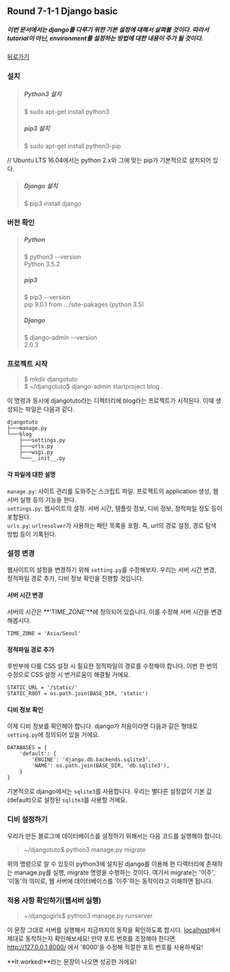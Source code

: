 ## Round 7-1-1 Django basic

##### 이번 문서에서는 django를 다루기 위한 기본 설정에 대해서 살펴볼 것이다. 따라서 tutorial이 아닌, environment를 설정하는 방법에 대한 내용이 주가 될 것이다.  

[뒤로가기](/web/django/README.md)

### 설치  

> ##### Python3 설치  
>
> $ sudo apt-get install python3  
>
> ##### pip3 설치  
>
> $ sudo apt-get install python3-pip  
  
// Ubuntu LTS 16.04에서는 python 2.x와 그에 맞는 pip가 기본적으로 설치되어 있다.  

> ##### Django 설치  
> 
> $ pip3 install django  

### 버전 확인  

> ##### Python  
> 
> $ python3 --version  
> Python 3.5.2  
> 
> ##### pip3  
> 
> $ pip3 --version  
> pip 9.0.1 from .../site-pakages (python 3.5)  
> 
> ##### Django  
>
> $ django-admin --version  
> 2.0.3  

### 프로젝트 시작  

> $ mkdir djangotuto  
> $ ~/djangotuto$ django-admin startproject blog .  

이 명령과 동시에 djangotuto라는 디렉터리에 blog라는 프로젝트가 시작된다. 이때 생성되는 파일은 다음과 같다.  

```
djangotuto
├───manage.py
└───blog
    ├───settings.py
    ├───urls.py
    ├───wsgi.py
    └───__init__.py
```
  
#### 각 파일에 대한 설명

`manage.py`: 사이트 관리를 도와주는 스크립트 파일. 프로젝트의 application 생성, 웹 서버 실행 등의 기능을 한다.  
`settings.py`: 웹사이트의 설정. 서버 시간, 템플릿 정보, 디비 정보, 정적파일 정도 등이 포함된다.  
`urls.py`: `urlresolver`가 사용하는 패턴 목록을 포함. 즉, url의 경로 설정, 경로 탐색 방법 등이 기록된다.  

### 설정 변경  

웹사이트의 설정을 변경하기 위해 `setting.py`를 수정해보자. 우리는 서버 시간 변경, 정적파일 경로 추가, 디비 정보 확인을 진행할 것입니다.  

#### 서버 시간 변경  

서버의 시간은 **'TIME_ZONE'**에 정의되어 있습니다. 이를 수정해 서버 시간을 변경해봅시다.  

```
TIME_ZONE = 'Asia/Seoul'
```
  
#### 정적파일 경로 추가  

후반부에 다룰 CSS 설정 시 필요한 정적파일의 경로를 수정해야 합니다. 이번 한 번의 수정으로 CSS 설정 시 번거로움이 해결될 거에요.

```
STATIC_URL = '/static/'  
STATIC_ROOT = os.path.join(BASE_DIR, 'static')  
```

#### 디비 정보 확인  

이제 디비 정보를 확인해야 합니다. django가 처음이라면 다음과 같은 형태로 `setting.py`에 정의되어 있을 거에요.

```
DATABASES = {
	'default': {
		'ENGINE': 'django.db.backends.sqlite3',
		'NAME': os.path.join(BASE_DIR, 'db.sqlite3'),
	}
}

```

기본적으로 django에서는 `sqlite3`를 사용합니다. 우리는 별다른 설정없이 기본 값(default)으로 설정된 `sqlite3`를 사용할 거에요.  

### 디비 설정하기  

우리가 만든 블로그에 데이터베이스를 설정하기 위해서는 다음 코드를 실행해야 합니다.  

> ~/djangotuto$ python3 manage.py migrate  

위의 명령으로 알 수 있듯이 python3에 설치된 django를 이용해 현 디렉터리에 존재하는 manage.py를 실행, migrate 명령을 수행하는 것이다. 여기서 migrate는 '이주', '이동'의 의미로, 웹 서버에 데이터베이스를 '이주'하는 동작이라고 이해하면 됩니다.  

### 적용 사항 확인하기(웹서버 실행)  

> ~/djangogirls$ python3 manage.py runserver  

이 문장 그대로 서버를 실행해서 지금까지의 동작을 확인하도록 합시다. [localhost](http://127.0.0.1:8000/)에서 제대로 동작하는지 확인해보세요! 만약 포트 번호를 조정해야 한다면 http://127.0.0.1:8000/ 에서 '8000'을 수정해 적절한 포트 번호를 사용하세요!  

**It worked!**라는 문장이 나오면 성공한 거에요!  

